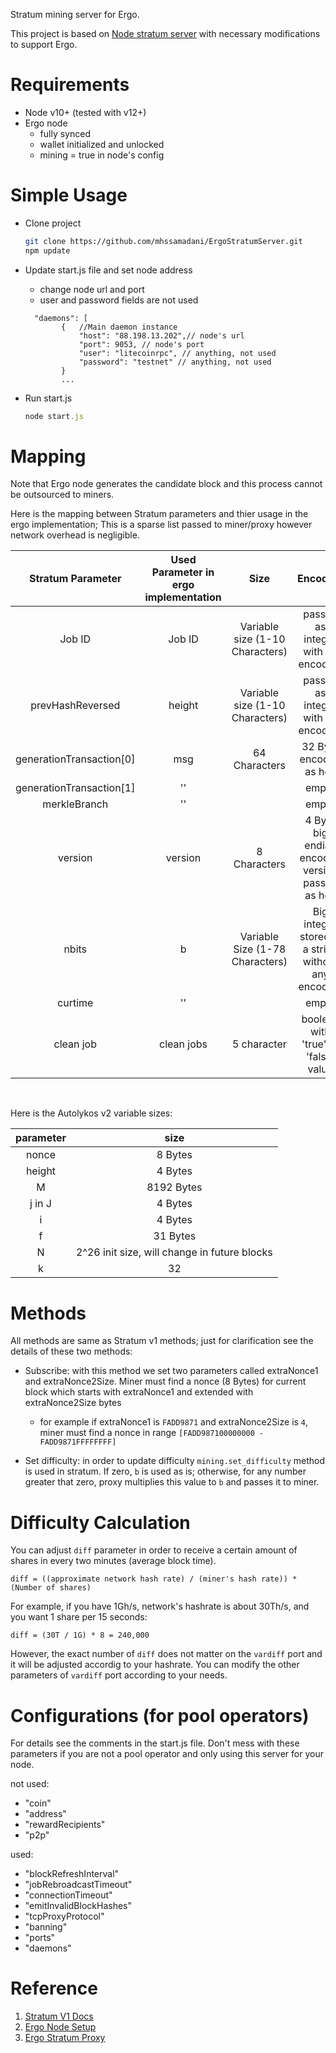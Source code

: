 Stratum mining server for Ergo.

This project is based on [Node stratum server](https://github.com/zone117x/node-stratum-pool) 
with necessary modifications to support Ergo.


# Requirements
* Node v10+ (tested with v12+) 
* Ergo node
  - fully synced
  - wallet initialized and unlocked
  - mining = true in node's config


# Simple Usage

- Clone project

  ```bash
  git clone https://github.com/mhssamadani/ErgoStratumServer.git
  npm update
  ```
- Update start.js file and set node address
  - change node url and port
  - user and password fields are not used

  ```
    "daemons": [
          {   //Main daemon instance
              "host": "88.198.13.202",// node's url
              "port": 9053, // node's port
              "user": "litecoinrpc", // anything, not used
              "password": "testnet" // anything, not used
          }
          ...
  ```
- Run start.js

  ```js
  node start.js
  ```


# Mapping
Note that Ergo node generates the candidate block and this process cannot be outsourced to miners.

Here is the mapping between Stratum parameters and thier usage in the ergo implementation; This is a sparse list passed to miner/proxy however network overhead is negligible.
<center>

| Stratum Parameter        | Used Parameter in ergo implementation | Size                       | Encoding                                   |
|:------------------------:|:-------------------------------------:|:--------------------------:|:---------------------------------------------------:|
| Job ID                   | Job ID                                | Variable size (1-10 Characters) | passed as integer with no encoding                  |
| prevHashReversed         | height                                | Variable size (1-10 Characters) | passed as integer with no encoding                  |
| generationTransaction[0] | msg                                   | 64 Characters               | 32 Byte encoded as hex                              |
| generationTransaction[1] | ''                                    |                            |                    empty                                 |
| merkleBranch             | ''                                    |                            |                empty                                     |
| version                  | version                               | 8 Characters                | 4 Byte big endian encoded version passed as hex     |
| nbits                    | b                                     | Variable Size (1-78 Characters) | Big integer stored in a string without any encoding |
| curtime                  | ''                                    |                            |              empty                                       |
| clean job                | clean jobs                            | 5 character                | boolean with 'true' or 'false' value                |

</center>
<p>&nbsp;</p>

Here is the Autolykos v2 variable sizes: 
 <center>
 
| parameter | size |
|:-----:|:-----:|
| nonce | 8 Bytes |
| height | 4 Bytes |
| M | 8192 Bytes |
| j in J | 4 Bytes |
| i | 4 Bytes |
| f | 31 Bytes |
| N | 2^26 init size, will change in future blocks |
| k | 32 |

</center>


# Methods

All methods are same as Stratum v1 methods; just for clarification see the details of these two methods:

- Subscribe: with this method we set two parameters called extraNonce1 and extraNonce2Size. Miner must find a nonce (8 Bytes) for current block which starts with extraNonce1 and extended with extraNonce2Size bytes

  - for example if extraNonce1 is `FADD9871` and extraNonce2Size is `4`, miner must find a nonce in range `[FADD987100000000 - FADD9871FFFFFFFF]`

- Set difficulty: in order to update difficulty `mining.set_difficulty` method is used in stratum. If zero, `b` is used as is; otherwise, for any number greater that zero, proxy multiplies this value to `b` and passes it to miner.

# Difficulty Calculation

You can adjust `diff` parameter in order to receive a certain amount of shares in every two minutes (average block time).
```
diff = ((approximate network hash rate) / (miner's hash rate)) * (Number of shares)
```

For example, if you have 1Gh/s, network's hashrate is about 30Th/s, and you want 1 share per 15 seconds:

```
diff = (30T / 1G) * 8 = 240,000
```

However, the exact number of `diff` does not matter on the `vardiff` port and it will be adjusted accordig to your hashrate. You can modify the other parameters of `vardiff` port according to your needs.
# Configurations (for pool operators)

For details see the comments in the start.js file. Don't mess with these parameters if you are not a pool operator and only using this server for your node.


not used:
- "coin"
- "address"
- "rewardRecipients"
- "p2p"

used:
 - "blockRefreshInterval"
 - "jobRebroadcastTimeout"
 - "connectionTimeout"
 - "emitInvalidBlockHashes"
 - "tcpProxyProtocol"
 - "banning"
 - "ports"
 - "daemons"


# Reference
1. [Stratum V1 Docs](https://braiins.com/stratum-v1/docs)
2. [Ergo Node Setup](https://github.com/ergoplatform/ergo/wiki/Set-up-a-full-node)
3. [Ergo Stratum Proxy ](https://github.com/mhssamadani/ErgoStratumProxy)
